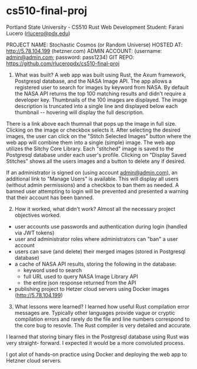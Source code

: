 # cs510-final-proj

Portland State University - CS510 Rust Web Development
Student: Farani Lucero (rlucero@pdx.edu)

PROJECT NAME: Stochastic Cosmos (or Random Universe)
HOSTED AT: http://5.78.104.199 (hetzner.com)
ADMIN ACCOUNT: (username: admin@admin.com; password: pass1234) 
GIT REPO: https://github.com/rluceropdx/cs510-final-proj


1) What was built?
A web app was built using Rust, the Axum framework, Postgresql database, and the NASA Image API.
The app allows a registered user to search for images by keyword from NASA. By default the NASA
API returns the top 100 matching results and didn't require a developer key. Thumbnails of the
100 images are displayed. The image description is truncated into a single line and displayed
below each thumbnail -- hovering will display the full description.

There is a link above each thumnail that pops up the image in full size. Clicking on the image 
or checkbox selects it. After selecting the desired images, the user can click on the "Stitch 
Selected Images" button where the web app will combine them into a single (simple) image. The
web app utilizes the Sitchy Core Library. Each "stitched" image is saved to the Postgresql 
database under each user's profile. Clicking on "Display Saved Stitches" shows all the users 
images and a button to delete any if desired.

If an administrator is signed on (using account admin@admin.com), an additional link to "Manage 
Users" is available. This will display all users (without admin permissions) and a checkbox to 
ban them as needed. A banned user attempting to login will be prevented and presented a warning 
that their account has been banned.


2) How it worked, what didn't work?
Almost all the necessary project objectives worked.
- user accounts use passwords and authentication during login (handled via JWT tokens)
- user and administrator roles where administrators can "ban" a user account
- users can save (and delete) their merged images (stored in Postgresql database)
- a cache of NASA API results, storing the following in the database:
  - keyword used to search
  - full URL used to query NASA Image Library API
  - the entire json response returned from the API
 - publishing project to Hetzer cloud servers using Docker images (http://5.78.104.199)


3) What lessons were learned?
I learned how useful Rust compilation error messages are. Typically other languages provide vague
or cryptic compilation errors and rarely do the file and line numbers correspond to the core bug
to resovle. The Rust compiler is very detailed and accurate.

I learned that storing binary files in the Postgresql database using Rust was very straight-
forward. I expected it would be a more convoluted process. 

I got alot of hands-on practice using Docker and deploying the web app to Hetzner cloud servers.
   
